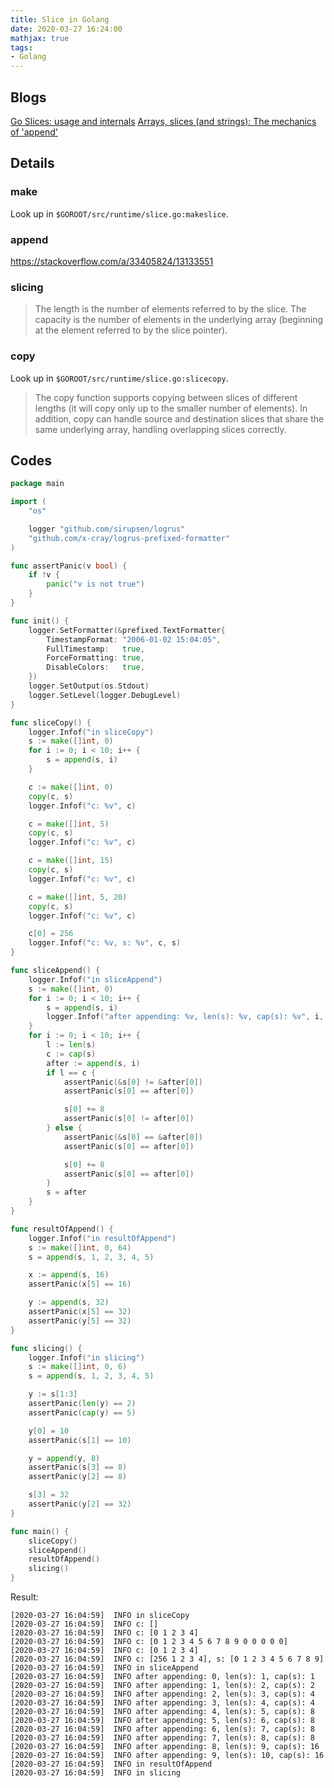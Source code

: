 ```yaml
---
title: Slice in Golang
date: 2020-03-27 16:24:00
mathjax: true
tags:
- Golang
---
```


## Blogs
[Go Slices: usage and internals](https://blog.golang.org/slices-intro)
[Arrays, slices (and strings): The mechanics of 'append'](https://blog.golang.org/slices)

## Details
### make
Look up in `$GOROOT/src/runtime/slice.go:makeslice`.

### append
https://stackoverflow.com/a/33405824/13133551

### slicing
> The length is the number of elements referred to by the slice. The capacity is the number of elements in the underlying array (beginning at the element referred to by the slice pointer).

### copy
Look up in `$GOROOT/src/runtime/slice.go:slicecopy`.
> The copy function supports copying between slices of different lengths (it will copy only up to the smaller number of elements). In addition, copy can handle source and destination slices that share the same underlying array, handling overlapping slices correctly.

## Codes
```go
package main

import (
	"os"

	logger "github.com/sirupsen/logrus"
	"github.com/x-cray/logrus-prefixed-formatter"
)

func assertPanic(v bool) {
	if !v {
		panic("v is not true")
	}
}

func init() {
	logger.SetFormatter(&prefixed.TextFormatter{
		TimestampFormat: "2006-01-02 15:04:05",
		FullTimestamp:   true,
		ForceFormatting: true,
		DisableColors:   true,
	})
	logger.SetOutput(os.Stdout)
	logger.SetLevel(logger.DebugLevel)
}

func sliceCopy() {
	logger.Infof("in sliceCopy")
	s := make([]int, 0)
	for i := 0; i < 10; i++ {
		s = append(s, i)
	}

	c := make([]int, 0)
	copy(c, s)
	logger.Infof("c: %v", c)

	c = make([]int, 5)
	copy(c, s)
	logger.Infof("c: %v", c)

	c = make([]int, 15)
	copy(c, s)
	logger.Infof("c: %v", c)

	c = make([]int, 5, 20)
	copy(c, s)
	logger.Infof("c: %v", c)

	c[0] = 256
	logger.Infof("c: %v, s: %v", c, s)
}

func sliceAppend() {
	logger.Infof("in sliceAppend")
	s := make([]int, 0)
	for i := 0; i < 10; i++ {
		s = append(s, i)
		logger.Infof("after appending: %v, len(s): %v, cap(s): %v", i, len(s), cap(s))
	}
	for i := 0; i < 10; i++ {
		l := len(s)
		c := cap(s)
		after := append(s, i)
		if l == c {
			assertPanic(&s[0] != &after[0])
			assertPanic(s[0] == after[0])

			s[0] += 8
			assertPanic(s[0] != after[0])
		} else {
			assertPanic(&s[0] == &after[0])
			assertPanic(s[0] == after[0])

			s[0] += 8
			assertPanic(s[0] == after[0])
		}
		s = after
	}
}

func resultOfAppend() {
	logger.Infof("in resultOfAppend")
	s := make([]int, 0, 64)
	s = append(s, 1, 2, 3, 4, 5)

	x := append(s, 16)
	assertPanic(x[5] == 16)

	y := append(s, 32)
	assertPanic(x[5] == 32)
	assertPanic(y[5] == 32)
}

func slicing() {
	logger.Infof("in slicing")
	s := make([]int, 0, 6)
	s = append(s, 1, 2, 3, 4, 5)

	y := s[1:3]
	assertPanic(len(y) == 2)
	assertPanic(cap(y) == 5)

	y[0] = 10
	assertPanic(s[1] == 10)

	y = append(y, 8)
	assertPanic(s[3] == 8)
	assertPanic(y[2] == 8)

	s[3] = 32
	assertPanic(y[2] == 32)
}

func main() {
	sliceCopy()
	sliceAppend()
	resultOfAppend()
	slicing()
}
```
Result:
```
[2020-03-27 16:04:59]  INFO in sliceCopy
[2020-03-27 16:04:59]  INFO c: []
[2020-03-27 16:04:59]  INFO c: [0 1 2 3 4]
[2020-03-27 16:04:59]  INFO c: [0 1 2 3 4 5 6 7 8 9 0 0 0 0 0]
[2020-03-27 16:04:59]  INFO c: [0 1 2 3 4]
[2020-03-27 16:04:59]  INFO c: [256 1 2 3 4], s: [0 1 2 3 4 5 6 7 8 9]
[2020-03-27 16:04:59]  INFO in sliceAppend
[2020-03-27 16:04:59]  INFO after appending: 0, len(s): 1, cap(s): 1
[2020-03-27 16:04:59]  INFO after appending: 1, len(s): 2, cap(s): 2
[2020-03-27 16:04:59]  INFO after appending: 2, len(s): 3, cap(s): 4
[2020-03-27 16:04:59]  INFO after appending: 3, len(s): 4, cap(s): 4
[2020-03-27 16:04:59]  INFO after appending: 4, len(s): 5, cap(s): 8
[2020-03-27 16:04:59]  INFO after appending: 5, len(s): 6, cap(s): 8
[2020-03-27 16:04:59]  INFO after appending: 6, len(s): 7, cap(s): 8
[2020-03-27 16:04:59]  INFO after appending: 7, len(s): 8, cap(s): 8
[2020-03-27 16:04:59]  INFO after appending: 8, len(s): 9, cap(s): 16
[2020-03-27 16:04:59]  INFO after appending: 9, len(s): 10, cap(s): 16
[2020-03-27 16:04:59]  INFO in resultOfAppend
[2020-03-27 16:04:59]  INFO in slicing

```